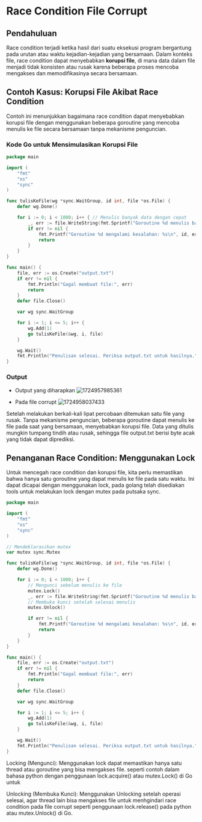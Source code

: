 # Race Condition File Corrupt

## Pendahuluan

Race condition terjadi ketika hasil dari suatu eksekusi program bergantung pada urutan atau waktu kejadian-kejadian yang bersamaan. Dalam konteks file, race condition dapat menyebabkan **korupsi file**, di mana data dalam file menjadi tidak konsisten atau rusak karena beberapa proses mencoba mengakses dan memodifikasinya secara bersamaan.

## Contoh Kasus: Korupsi File Akibat Race Condition

Contoh ini menunjukkan bagaimana race condition dapat menyebabkan korupsi file dengan menggunakan beberapa goroutine yang mencoba menulis ke file secara bersamaan tanpa mekanisme penguncian.

### Kode Go untuk Mensimulasikan Korupsi File

```go
package main

import (
	"fmt"
	"os"
	"sync"
)

func tulisKeFile(wg *sync.WaitGroup, id int, file *os.File) {
	defer wg.Done()

	for i := 0; i < 1000; i++ { // Menulis banyak data dengan cepat
		_, err := file.WriteString(fmt.Sprintf("Goroutine %d menulis baris ke-%d\n", id, i))
		if err != nil {
			fmt.Printf("Goroutine %d mengalami kesalahan: %s\n", id, err)
			return
		}
	}
}

func main() {
	file, err := os.Create("output.txt")
	if err != nil {
		fmt.Println("Gagal membuat file:", err)
		return
	}
	defer file.Close()

	var wg sync.WaitGroup

	for i := 1; i <= 5; i++ {
		wg.Add(1)
		go tulisKeFile(&wg, i, file)
	}

	wg.Wait()
	fmt.Println("Penulisan selesai. Periksa output.txt untuk hasilnya.")
}

```

### Output 
* Output yang diharapkan 
![1724957985361](/output/golang_race2_fileCorrupt/image.png)


* Pada file corrupt
![1724958037433](/output/golang_race2_fileCorrupt/outputerr.png)

Setelah melakukan berkali-kali lipat percobaan ditemukan satu file yang rusak. Tanpa mekanisme penguncian, beberapa goroutine dapat menulis ke file pada saat yang bersamaan, menyebabkan korupsi file. Data yang ditulis mungkin tumpang tindih atau rusak, sehingga file output.txt  berisi byte acak yang tidak dapat diprediksi.

## Penanganan Race Condition: Menggunakan Lock
Untuk mencegah race condition dan korupsi file, kita perlu memastikan bahwa hanya satu goroutine yang dapat menulis ke file pada satu waktu. Ini dapat dicapai dengan menggunakan lock, pada golang telah disediakan tools untuk melakukan lock dengan mutex pada putsaka sync.


```go
package main

import (
	"fmt"
	"os"
	"sync"
)

// Mendeklarasikan mutex
var mutex sync.Mutex

func tulisKeFile(wg *sync.WaitGroup, id int, file *os.File) {
	defer wg.Done()

	for i := 0; i < 1000; i++ {
		// Mengunci sebelum menulis ke file
		mutex.Lock()
		_, err := file.WriteString(fmt.Sprintf("Goroutine %d menulis baris ke-%d\n", id, i))
		// Membuka kunci setelah selesai menulis
		mutex.Unlock()

		if err != nil {
			fmt.Printf("Goroutine %d mengalami kesalahan: %s\n", id, err)
			return
		}
	}
}

func main() {
	file, err := os.Create("output.txt")
	if err != nil {
		fmt.Println("Gagal membuat file:", err)
		return
	}
	defer file.Close()

	var wg sync.WaitGroup

	for i := 1; i <= 5; i++ {
		wg.Add(1)
		go tulisKeFile(&wg, i, file)
	}

	wg.Wait()
	fmt.Println("Penulisan selesai. Periksa output.txt untuk hasilnya.")
}
```

Locking (Mengunci): Menggunakan lock dapat memastikan hanya satu thread atau goroutine yang bisa mengakses file. seperti contoh dalam bahasa python dengan penggunaan lock.acquire() atau mutex.Lock() di Go untuk 

Unlocking (Membuka Kunci): Menggunakan Unlocking setelah operasi selesai, agar thread lain bisa mengakses file untuk menhgindari race condition pada file corrupt seperti penggunaan lock.release() pada python atau mutex.Unlock() di Go.